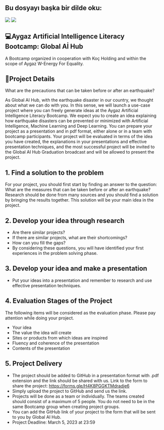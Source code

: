 ## Bu dosyayı başka bir dilde oku:
<a href="README.md"><img src="https://img.shields.io/badge/-T%C3%9CRK%C3%87E-red?style=for-the-badge"></a>
<a href="README.en.md"><img src="https://img.shields.io/badge/-ENGLISH-red?style=for-the-badge"></a>

## 💻Aygaz Artificial Intelligence Literacy Bootcamp: Global Aİ Hub
A Bootcamp organized in cooperation with Koç Holding and within the scope of Aygaz W-Energy For Equality.

## 🧩Project Details
What are the precautions that can be taken before or after an earthquake?

As Global AI Hub, with the earthquake disaster in our country, we thought about what we can do with you. In this sense, we will launch a use-case project where you can freely generate ideas at the Aygaz Artificial Intelligence Literacy Bootcamp. We expect you to create an idea explaining how earthquake disasters can be prevented or minimized with Artificial Intelligence, Machine Learning and Deep Learning. You can prepare your project as a presentation and in pdf format, either alone or in a team with bootcamp participants. Your project will be evaluated in terms of the idea you have created, the explanations in your presentations and effective presentation techniques, and the most successful project will be invited to the Global AI Hub Graduation broadcast and will be allowed to present the project.

## 1. Find a solution to the problem
For your project, you should first start by finding an answer to the question: What are the measures that can be taken before or after an earthquake? Research should be done from many sources and you should find a solution by bringing the results together. This solution will be your main idea in the project.

## 2. Develop your idea through research
- Are there similar projects?
- If there are similar projects, what are their shortcomings?
- How can you fill the gaps?
- By considering these questions, you will have identified your first experiences in the problem solving phase.

## 3. Develop your idea and make a presentation
- Put your ideas into a presentation and remember to research and use effective presentation techniques.

## 4. Evaluation Stages of the Project
The following items will be considered as the evaluation phase. Please pay attention while doing your project.

- Your idea
- The value the idea will create
- Sites or products from which ideas are inspired
- Fluency and coherence of the presentation
- Contents of the presentation

## 5. Project Delivery
- The project should be added to GitHub in a presentation format with .pdf extension and the link should be shared with us. Link to the form to share the project: https://forms.gle/H4K8PGGKTMdradje6
- Simply upload the project to GitHub and send us the link.
- Projects will be done as a team or individually. The teams created should consist of a maximum of 5 people. You do not need to be in the same Bootcamp group when creating project groups.
- You can add the GitHub link of your project to the form that will be sent to you by Global AI Hub.
- Project Deadline: March 5, 2023 at 23:59
